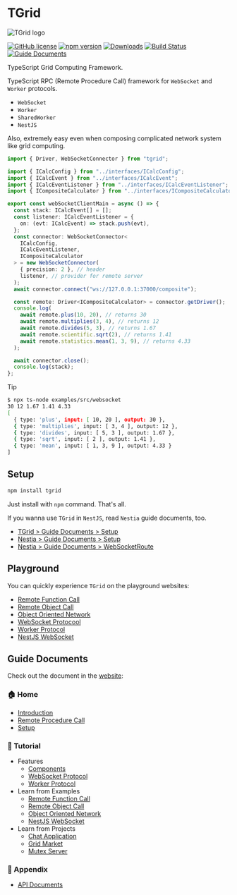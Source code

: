 # TGrid
![TGrid logo](https://tgrid.com/og.jpg)

[![GitHub license](https://img.shields.io/badge/license-MIT-blue.svg)](https://github.com/samchon/tgrid/blob/master/LICENSE)
[![npm version](https://badge.fury.io/js/tgrid.svg)](https://www.npmjs.com/package/tgrid)
[![Downloads](https://img.shields.io/npm/dm/tgrid.svg)](https://www.npmjs.com/package/tgrid)
[![Build Status](https://github.com/samchon/tgrid/workflows/build/badge.svg)](https://github.com/samchon/tgrid/actions?query=workflow%3Abuild)
[![Guide Documents](https://img.shields.io/badge/guide-documents-forestgreen)](https://tgrid.com/docs)

TypeScript Grid Computing Framework.

TypeScript RPC (Remote Procedure Call) framework for `WebSocket` and `Worker` protocols. 

  - `WebSocket`
  - `Worker`
  - `SharedWorker`
  - `NestJS`

Also, extremely easy even when composing complicated network system like grid computing.

```typescript
import { Driver, WebSocketConnector } from "tgrid";

import { ICalcConfig } from "../interfaces/ICalcConfig";
import { ICalcEvent } from "../interfaces/ICalcEvent";
import { ICalcEventListener } from "../interfaces/ICalcEventListener";
import { ICompositeCalculator } from "../interfaces/ICompositeCalculator";

export const webSocketClientMain = async () => {
  const stack: ICalcEvent[] = [];
  const listener: ICalcEventListener = {
    on: (evt: ICalcEvent) => stack.push(evt),
  };
  const connector: WebSocketConnector<
    ICalcConfig,
    ICalcEventListener,
    ICompositeCalculator
  > = new WebSocketConnector(
    { precision: 2 }, // header
    listener, // provider for remote server
  );
  await connector.connect("ws://127.0.0.1:37000/composite");

  const remote: Driver<ICompositeCalculator> = connector.getDriver();
  console.log(
    await remote.plus(10, 20), // returns 30
    await remote.multiplies(3, 4), // returns 12
    await remote.divides(5, 3), // returns 1.67
    await remote.scientific.sqrt(2), // returns 1.41
    await remote.statistics.mean(1, 3, 9), // returns 4.33
  );

  await connector.close();
  console.log(stack);
};
```

> [!TIP]
> ```bash
> $ npx ts-node examples/src/websocket
> 30 12 1.67 1.41 4.33
> [
>   { type: 'plus', input: [ 10, 20 ], output: 30 },
>   { type: 'multiplies', input: [ 3, 4 ], output: 12 },
>   { type: 'divides', input: [ 5, 3 ], output: 1.67 },
>   { type: 'sqrt', input: [ 2 ], output: 1.41 },
>   { type: 'mean', input: [ 1, 3, 9 ], output: 4.33 }
> ]
> ```




## Setup
```bash
npm install tgrid
```

Just install with `npm` command. That's all.

If you wanna use `TGrid` in `NestJS`, read `Nestia` guide documents, too.

  - [TGrid > Guide Documents > Setup](https://tgrid.com/docs/setup/)
  - [Nestia > Guide Documents > Setup](https://nestia.io/docs/setup/)
  - [Nestia > Guide Documents > WebSocketRoute](https://nestia.io/docs/core/WebSocketRoute/)




## Playground
You can quickly experience `TGrid` on the playground websites:

  - [Remote Function Call](https://stackblitz.com/~/github.com/samchon/tgrid.example.remote-function-call?file=src/client.ts&view=editor)
  - [Remote Object Call](https://stackblitz.com/~/github.com/samchon/tgrid.example.remote-object-call?file=src/client.ts&view=editor)
  - [Object Oriented Network](https://stackblitz.com/~/github.com/samchon/tgrid.example.object-oriented-network?file=src/composite.ts&view=editor)
  - [WebSocket Protocool](https://stackblitz.com/~/github.com/samchon/tgrid.example.websocket?file=src/client.ts&view=editor)
  - [Worker Protocol](https://stackblitz.com/~/github.com/samchon/tgrid.example.worker?file=src/client.ts&view=editor)
  - [NestJS WebSocket](https://stackblitz.com/~/github.com/samchon/tgrid.example.nestjs?file=src/calculate.test.ts&view=editor)


## Guide Documents
Check out the document in the [website](https://tgrid.com/docs):

### 🏠 Home
  - [Introduction](https://tgrid.com/docs)
  - [Remote Procedure Call](https://tgrid.com/docs/remote-procedure-call)
  - [Setup](https://tgrid.com/docs/setup)

### 📖 Tutorial
  - Features
    - [Components](https://tgrid.com/docs/features/components)
    - [WebSocket Protocol](https://tgrid.com/docs/features/websocket)
    - [Worker Protocol](https://tgrid.com/docs/features/worker)
  - Learn from Examples
    - [Remote Function Call](https://tgrid.com/docs/examples/remote-function-call)
    - [Remote Object Call](https://tgrid.com/docs/examples/remote-object-call)
    - [Object Oriented Network](https://tgrid.com/docs/examples/object-oriented-network)
    - [NestJS WebSocket](https://tgrid.com/docs/examples/nestjs-websocket)
  - Learn from Projects
    - [Chat Application](https://tgrid.com/docs/projects/chat)
    - [Grid Market](https://tgrid.com/docs/projects/market)
    - [Mutex Server](https://tgrid.com/docs/projects/mutex)

### 🔗 Appendix
  - [API Documents](https://tgrid.com/api)